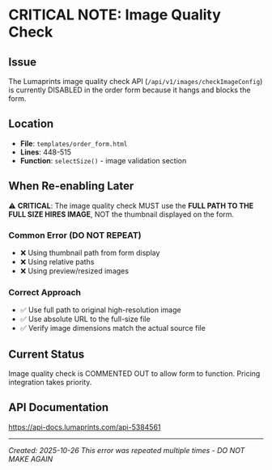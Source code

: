 # CRITICAL NOTE: Image Quality Check

## Issue
The Lumaprints image quality check API (`/api/v1/images/checkImageConfig`) is currently DISABLED in the order form because it hangs and blocks the form.

## Location
- **File**: `templates/order_form.html`
- **Lines**: 448-515
- **Function**: `selectSize()` - image validation section

## When Re-enabling Later

⚠️ **CRITICAL**: The image quality check MUST use the **FULL PATH TO THE FULL SIZE HIRES IMAGE**, NOT the thumbnail displayed on the form.

### Common Error (DO NOT REPEAT)
- ❌ Using thumbnail path from form display
- ❌ Using relative paths
- ❌ Using preview/resized images

### Correct Approach
- ✅ Use full path to original high-resolution image
- ✅ Use absolute URL to the full-size file
- ✅ Verify image dimensions match the actual source file

## Current Status
Image quality check is COMMENTED OUT to allow form to function. Pricing integration takes priority.

## API Documentation
https://api-docs.lumaprints.com/api-5384561

---
*Created: 2025-10-26*
*This error was repeated multiple times - DO NOT MAKE AGAIN*

